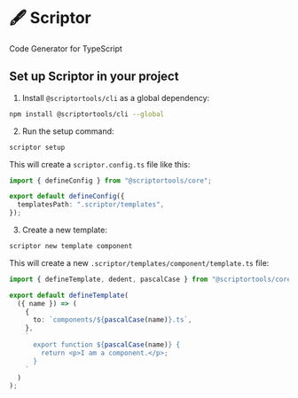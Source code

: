 # 🖋 Scriptor

Code Generator for TypeScript

## Set up Scriptor in your project

1. Install `@scriptortools/cli` as a global dependency:

```sh
npm install @scriptortools/cli --global
```

2. Run the setup command:

```sh
scriptor setup
```

This will create a `scriptor.config.ts` file like this:

```ts
import { defineConfig } from "@scriptortools/core";

export default defineConfig({
  templatesPath: ".scriptor/templates",
});
```

3. Create a new template:

```sh
scriptor new template component
```

This will create a new `.scriptor/templates/component/template.ts` file:

```ts
import { defineTemplate, dedent, pascalCase } from "@scriptortools/core";

export default defineTemplate(
  ({ name }) => (
    {
      to: `components/${pascalCase(name)}.ts`,
    },
    `
      export function ${pascalCase(name)} {
        return <p>I am a component.</p>;
      }
    `
  )
);
```
